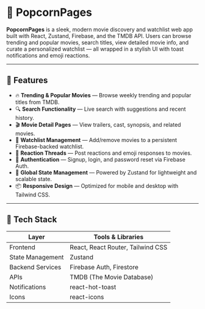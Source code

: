 # 🍿 PopcornPages

**PopcornPages** is a sleek, modern movie discovery and watchlist web app built with React, Zustand, Firebase, and the TMDB API. Users can browse trending and popular movies, search titles, view detailed movie info, and curate a personalized watchlist — all wrapped in a stylish UI with toast notifications and emoji reactions.

---

## 🚀 Features

- 🔥 **Trending & Popular Movies** — Browse weekly trending and popular titles from TMDB.
- 🔍 **Search Functionality** — Live search with suggestions and recent history.
- 🎬 **Movie Detail Pages** — View trailers, cast, synopsis, and related movies.
- 📑 **Watchlist Management** — Add/remove movies to a persistent Firebase-backed watchlist.
- 💬 **Reaction Threads** — Post reactions and emoji responses to movies.
- 🔐 **Authentication** — Signup, login, and password reset via Firebase Auth.
- 🧠 **Global State Management** — Powered by Zustand for lightweight and scalable state.
- 📦 **Responsive Design** — Optimized for mobile and desktop with Tailwind CSS.

---

## 🧱 Tech Stack

| Layer            | Tools & Libraries                          |
|------------------|--------------------------------------------|
| Frontend         | React, React Router, Tailwind CSS          |
| State Management | Zustand                                    |
| Backend Services | Firebase Auth, Firestore                   |
| APIs             | TMDB (The Movie Database)                  |
| Notifications    | react-hot-toast                            |
| Icons            | react-icons                                |

